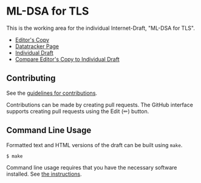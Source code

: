 # ML-DSA for TLS

This is the working area for the individual Internet-Draft, "ML-DSA for TLS".

* [Editor's Copy](https://bwesterb.github.io/tls-mldsa/#go.draft-tls-westerbaan-mldsa.html)
* [Datatracker Page](https://datatracker.ietf.org/doc/draft-tls-westerbaan-mldsa)
* [Individual Draft](https://datatracker.ietf.org/doc/html/draft-tls-westerbaan-mldsa)
* [Compare Editor's Copy to Individual Draft](https://bwesterb.github.io/tls-mldsa/#go.draft-tls-westerbaan-mldsa.diff)


## Contributing

See the
[guidelines for contributions](https://github.com/bwesterb/tls-mldsa/blob/main/CONTRIBUTING.md).

Contributions can be made by creating pull requests.
The GitHub interface supports creating pull requests using the Edit (✏) button.


## Command Line Usage

Formatted text and HTML versions of the draft can be built using `make`.

```sh
$ make
```

Command line usage requires that you have the necessary software installed.  See
[the instructions](https://github.com/martinthomson/i-d-template/blob/main/doc/SETUP.md).

